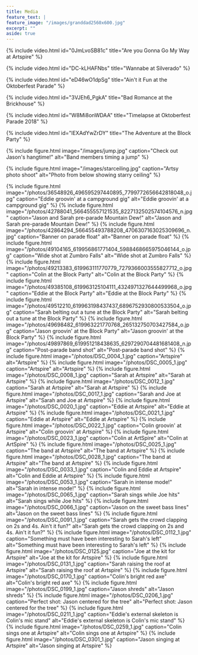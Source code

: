```yaml
---
title: Media
feature_text: |
feature_image: "/images/granddad2560x600.jpg"
excerpt: ""
aside: true
---
```


{% include video.html id="0JmLvoSB81c" title="Are you Gonna Go My Way at Artspire" %}

{% include video.html id="DC-kLHAFNbs" title="Wannabe at Silverado" %}

{% include video.html id="eD46wO1dpSg" title="Ain't it Fun at the Oktoberfest Parade" %}

{% include video.html id="3VJEh6_PgkA" title="Bad Romance at the Brickhouse" %}

{% include video.html id="W8Mi8onWDAA" title="Timelapse at Oktoberfest Parade 2018" %}

{% include video.html id="lEXAdYwZrDY" title="The Adventure at the Block Party" %}

{% include figure.html image="/images/jump.jpg" caption="Check out Jason's hangtime!" alt="Band members timing a jump" %}

{% include figure.html image="/images/starceiling.jpg" caption="Artsy photo shoot" alt="Photo from below showing starry ceiling" %}

{% include figure.html image="/photos/36548926_496595297440895_7799772656642818048_o.jpg" caption="Eddie groovin' at a campground gig" alt="Eddie groovin' at a campground gig" %}
{% include figure.html image="/photos/42788041_566455557121535_8227132502574104576_n.jpg" caption="Jason and Sarah pre-parade Mountain Dew!" alt="Jason and Sarah pre-parade Mountain Dew!" %}
{% include figure.html image="/photos/42864294_566455493788208_4706307163025309696_n.jpg" caption="Banner on parade float" alt="Banner on parade float" %}
{% include figure.html image="/photos/49104165_619956861771404_5988468665975046144_o.jpg" caption="Wide shot at Zumbro Falls" alt="Wide shot at Zumbro Falls" %}
{% include figure.html image="/photos/49213383_619963111770779_7279366003555827712_o.jpg" caption="Colin at the Block Party" alt="Colin at the Block Party" %}
{% include figure.html image="/photos/49385108_619963125104111_4324971327644499968_o.jpg" caption="Eddie at the Block Party" alt="Eddie at the Block Party" %}
{% include figure.html image="/photos/49512210_619963198437437_6896752930800533504_o.jpg" caption="Sarah belting out a tune at the Block Party" alt="Sarah belting out a tune at the Block Party" %}
{% include figure.html image="/photos/49698482_619963221770768_265132750703427584_o.jpg" caption="Jason groovin' at the Block Party" alt="Jason groovin' at the Block Party" %}
{% include figure.html image="/photos/49897869_619951218438635_6297290704481681408_n.jpg" caption="Post-parade band shot" alt="Post-parade band shot" %}
{% include figure.html image="/photos/DSC_0004_1.jpg" caption="Artspire" alt="Artspire" %}
{% include figure.html image="/photos/DSC_0005_1.jpg" caption="Artspire" alt="Artspire" %}
{% include figure.html image="/photos/DSC_0008_1.jpg" caption="Sarah at Artspire" alt="Sarah at Artspire" %}
{% include figure.html image="/photos/DSC_0012_1.jpg" caption="Sarah at Artspire" alt="Sarah at Artspire" %}
{% include figure.html image="/photos/DSC_0017_1.jpg" caption="Sarah and Joe at Artspire" alt="Sarah and Joe at Artspire" %}
{% include figure.html image="/photos/DSC_0020_1.jpg" caption="Eddie at Artspire" alt="Eddie at Artspire" %}
{% include figure.html image="/photos/DSC_0021_1.jpg" caption="Eddie at Artspire" alt="Eddie at Artspire" %}
{% include figure.html image="/photos/DSC_0022_1.jpg" caption="Colin groovin' at Artspire" alt="Colin groovin' at Artspire" %}
{% include figure.html image="/photos/DSC_0023_1.jpg" caption="Colin at ArtSpire" alt="Colin at ArtSpire" %}
{% include figure.html image="/photos/DSC_0025_1.jpg" caption="The band at Artspire" alt="The band at Artspire" %}
{% include figure.html image="/photos/DSC_0028_1.jpg" caption="The band at Artspire" alt="The band at Artspire" %}
{% include figure.html image="/photos/DSC_0033_1.jpg" caption="Colin and Eddie at Artspire" alt="Colin and Eddie at Artspire" %}
{% include figure.html image="/photos/DSC_0053_1.jpg" caption="Sarah in intense mode!" alt="Sarah in intense mode!" %}
{% include figure.html image="/photos/DSC_0065_1.jpg" caption="Sarah sings while Joe hits" alt="Sarah sings while Joe hits" %}
{% include figure.html image="/photos/DSC_0066_1.jpg" caption="Jason on the sweet bass lines" alt="Jason on the sweet bass lines" %}
{% include figure.html image="/photos/DSC_0091_1.jpg" caption="Sarah gets the crowd clapping on 2s and 4s. Ain't it fun?" alt="Sarah gets the crowd clapping on 2s and 4s. Ain't it fun?" %}
{% include figure.html image="/photos/DSC_0112_1.jpg" caption="Something must have been interesting to Sarah's left" alt="Something must have been interesting to Sarah's left" %}
{% include figure.html image="/photos/DSC_0125.jpg" caption="Joe at the kit for Artspire" alt="Joe at the kit for Artspire" %}
{% include figure.html image="/photos/DSC_0131_1.jpg" caption="Sarah raising the roof at Artspire" alt="Sarah raising the roof at Artspire" %}
{% include figure.html image="/photos/DSC_0170_1.jpg" caption="Colin's bright red axe" alt="Colin's bright red axe" %}
{% include figure.html image="/photos/DSC_0199_1.jpg" caption="Jason shreds" alt="Jason shreds" %}
{% include figure.html image="/photos/DSC_0206_1.jpg" caption="Perfect shot: Jason centered for the tree" alt="Perfect shot: Jason centered for the tree" %}
{% include figure.html image="/photos/DSC_0211_1.jpg" caption="Eddie's external skeleton is Colin's mic stand" alt="Eddie's external skeleton is Colin's mic stand" %}
{% include figure.html image="/photos/DSC_0259_1.jpg" caption="Colin sings one at Artspire" alt="Colin sings one at Artspire" %}
{% include figure.html image="/photos/DSC_0301_1.jpg" caption="Jason singing at Artspire" alt="Jason singing at Artspire" %}


<!--

{% include figure.html image="https://picsum.photos/600/800?image=894" caption="Image with caption" width="300" height="800" %}

{% include figure.html image="https://picsum.photos/1600/800?image=894" alt="Image with just alt text" %}

-->
